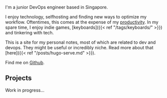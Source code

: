 
I'm a junior DevOps engineer based in Singapore.

I enjoy technology, selfhosting and finding new ways to optimize my workflow.
Oftentimes, this comes at the expense of my [productivity](https://xkcd.com/1319).
In my spare time, I enjoy indie games, [keyboards]({{< ref
"/tags/keyboards/" >}}) and tinkering with tech.

This is a site for my personal notes, most of which are related to dev and
devops. They might be useful or incredibly niche. Read more about that
[here]({{< ref "/posts/hugo-serve.md" >}}).

<!-- >Another flaw in human character is that everybody wants to build and nobody -->
<!-- >wants to do maintenance. -->
<!-- >-- Kurt Vonnegut Jr. -->

Find me on [Github](https://github.com/kencx).

## Projects
Work in progress...
